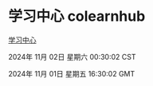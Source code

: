 # 学习中心 colearnhub
[学习中心](http://219.139.197.74:56308/colearnhub/)

2024年 11月 02日 星期六 00:30:02 CST

2024年 11月 01日 星期五 16:30:02 GMT

